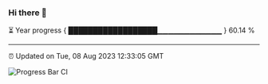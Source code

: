 ### Hi there 👋

⏳ Year progress { ██████████████████▁▁▁▁▁▁▁▁▁▁▁▁ } 60.14 %

---

⏰ Updated on Tue, 08 Aug 2023 12:33:05 GMT

![Progress Bar CI](https://github.com/ZhaoGui/ZhaoGui/workflows/Progress%20Bar%20CI/badge.svg)
